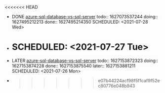 <<<<<<< HEAD

- DONE [azure-sql-database-vs-sql-server](https://azurelessons.com/azure-sql-database-vs-sql-server/) 
  todo:: 1627073537244
  doing:: 1627495212213
  done:: 1627495214350
  SCHEDULED: <2021-07-28 Wed>
- SCHEDULED: <2021-07-27 Tue>
  =======
- LATER [azure-sql-database-vs-sql-server](https://azurelessons.com/azure-sql-database-vs-sql-server/) 
  todo:: 1627153872323
  doing:: 1627153874228
  done:: 1627153875540
  later:: 1627153881211
  SCHEDULED: <2021-07-26 Mon>
-
  >>>>>>> e07b44224acf98f5f1caf9f52ec80776e048b943
